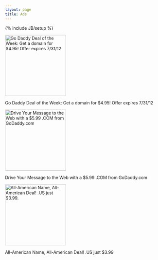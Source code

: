 ```yaml
---
layout: page
title: Ads
---
```

{% include JB/setup %}

<div class="span4">
  <a target="_blank" href="http://affiliate.godaddy.com/redirect/DBB57CF72165AC248DBC811657F3B01F09057F66F349FF101E0B15B32849AA563E077B6BC20F2C52386A35823FE225B616A843F8E1A8DB592FA07CD2E6A8A71B"><img src="http://affiliate.godaddy.com/ads/DBB57CF72165AC248DBC811657F3B01F09057F66F349FF101E0B15B32849AA563E077B6BC20F2C52386A35823FE225B616A843F8E1A8DB592FA07CD2E6A8A71B" border="0" width="200"  height="200" alt="Go Daddy Deal of the Week: Get a domain for $4.95! Offer expires 7/31/12"/></a>
  <p>Go Daddy Deal of the Week: Get a domain for $4.95! Offer expires 7/31/12</p>
</div>

<div class="span4">
  <a target="_blank" href="http://affiliate.godaddy.com/redirect/22825AEC379F39D6107B36E94A84FF60334522068D138D431891E6BCDB12C612A273F4514927073DF7D26DD09444B36B930902F95FDEB35BA22857B9F8365971"><img src="http://affiliate.godaddy.com/ads/22825AEC379F39D6107B36E94A84FF60334522068D138D431891E6BCDB12C612A273F4514927073DF7D26DD09444B36B930902F95FDEB35BA22857B9F8365971" border="0" width="200"  height="200" alt="Drive Your Message to the Web with a $5.99 .COM from GoDaddy.com"/></a>
  <p>Drive Your Message to the Web with a $5.99 .COM from GoDaddy.com</p>
</div>

<div class="span4">
  <a target="_blank" href="http://affiliate.godaddy.com/redirect/FCC8C948C59270FA70145E6E631A08A183AF506A8C0FDD0C0B102B867189A43C9F12C57500C2CB7FA86E8E521F36243C910D151048F42A22CA0EBD4E5925F1A1"><img src="http://affiliate.godaddy.com/ads/FCC8C948C59270FA70145E6E631A08A183AF506A8C0FDD0C0B102B867189A43C9F12C57500C2CB7FA86E8E521F36243C910D151048F42A22CA0EBD4E5925F1A1" border="0" width="200"  height="200" alt="All-American Name, All-American Deal! .US just $3.99."/></a>
  <p>All-American Name, All-American Deal! .US just $3.99</p>
</div>


